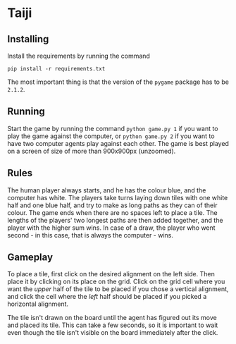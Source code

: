 # Taiji

## Installing 
Install the requirements by running the command

``pip install -r requirements.txt``

The most important thing is that the version of the ``pygame`` package has to be ``2.1.2``.

## Running
Start the game by running the command ``python game.py 1`` if you want to play the game against the computer, or ``python game.py 2`` if you want to have two computer agents play against each other. The game is best played on a screen of size of more than 900x900px (unzoomed).

## Rules
The human player always starts, and he has the colour blue, and the computer has white. The players take turns laying down tiles with one white half and one blue half, and try to make as long paths as they can of their colour. The game ends when there are no spaces left to place a tile. The lengths of the players' two longest paths are then added together, and the player with the higher sum wins. In case of a draw, the player who went second - in this case, that is always the computer - wins.

## Gameplay
To place a tile, first click on the desired alignment on the left side. Then place it by clicking on its place on the grid. Click on the grid cell where you want the *upper* half of the tile to be placed if you chose a vertical alignment, and click the cell where the *left* half should be placed if you picked a horizontal alignment. 

The tile isn't drawn on the board until the agent has figured out its move and placed its tile. This can take a few seconds, so it is important to wait even though the tile isn't visible on the board immediately after the click.
